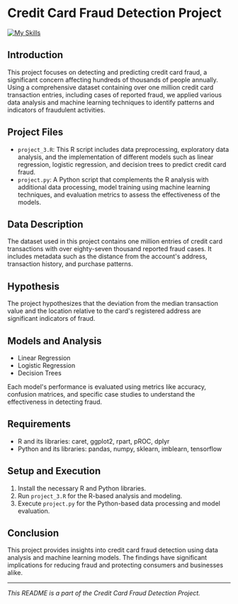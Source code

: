 
# Credit Card Fraud Detection Project

[![My Skills](https://skillicons.dev/icons?i=r,python,tensorflow,vscode,github)](https://skillicons.dev)

## Introduction
This project focuses on detecting and predicting credit card fraud, a significant concern affecting hundreds of thousands of people annually. Using a comprehensive dataset containing over one million credit card transaction entries, including cases of reported fraud, we applied various data analysis and machine learning techniques to identify patterns and indicators of fraudulent activities.

## Project Files
- `project_3.R`: This R script includes data preprocessing, exploratory data analysis, and the implementation of different models such as linear regression, logistic regression, and decision trees to predict credit card fraud.
- `project.py`: A Python script that complements the R analysis with additional data processing, model training using machine learning techniques, and evaluation metrics to assess the effectiveness of the models.

## Data Description
The dataset used in this project contains one million entries of credit card transactions with over eighty-seven thousand reported fraud cases. It includes metadata such as the distance from the account's address, transaction history, and purchase patterns.

## Hypothesis
The project hypothesizes that the deviation from the median transaction value and the location relative to the card's registered address are significant indicators of fraud.

## Models and Analysis
- Linear Regression
- Logistic Regression
- Decision Trees

Each model's performance is evaluated using metrics like accuracy, confusion matrices, and specific case studies to understand the effectiveness in detecting fraud.

## Requirements
- R and its libraries: caret, ggplot2, rpart, pROC, dplyr
- Python and its libraries: pandas, numpy, sklearn, imblearn, tensorflow

## Setup and Execution
1. Install the necessary R and Python libraries.
2. Run `project_3.R` for the R-based analysis and modeling.
3. Execute `project.py` for the Python-based data processing and model evaluation.

## Conclusion
This project provides insights into credit card fraud detection using data analysis and machine learning models. The findings have significant implications for reducing fraud and protecting consumers and businesses alike.

---

*This README is a part of the Credit Card Fraud Detection Project.*

